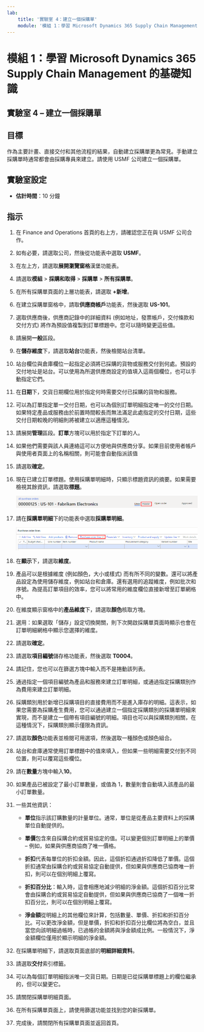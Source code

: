 ```yaml
---
lab:
    title: '實驗室 4：建立一個採購單'
    module: '模組 1：學習 Microsoft Dynamics 365 Supply Chain Management 的基礎知識'
---
```


# 模組 1：學習 Microsoft Dynamics 365 Supply Chain Management 的基礎知識

## 實驗室 4 – 建立一個採購單

## 目標

作為主要計畫、直接交付和其他流程的結果，自動建立採購單更為常見。手動建立採購單時通常都會由採購專員來建立。請使用 USMF 公司建立一個採購單。

## 實驗室設定

   - **估計時間**：10 分鐘

## 指示

1. 在 Finance and Operations 首頁的右上方，請確認您正在與 USMF 公司合作。

1. 如有必要，請選取公司，然後從功能表中選取 **USMF**。

1. 在左上方，請選取**展開瀏覽窗格**漢堡功能表。

1. 請選取**模組** > **採購和取得** > **採購單** > **所有採購單**。

1. 在所有採購單頁面的上層功能表，請選取 **+新增**。

1. 在建立採購單窗格中，請取**供應商帳戶**功能表，然後選取 **US-101**。

1. 選取供應商後，供應商記錄中的詳細資料 (例如地址，發票帳戶，交付條款和交付方式) 將作為預設值複製到訂單標題中。您可以隨時變更這些值。

1. 請展開**一般**區段。

1. 在**儲存維度**下，請選取**站台**功能表，然後檢閱站台清單。

1. 站台欄位與倉庫欄位一起指定必須將已採購的貨物或服務交付到何處。預設的交付地址是站台。可以使用為所選供應商設定的值填入這兩個欄位，也可以手動指定它們。

1. 在**日期**下，交貨日期欄位用於指定何時需要交付已採購的貨物和服務。

1. 可以為訂單指定單一交付日期，也可以為個別訂單明細指定唯一的交付日期。如果特定產品或服務由於前置時間較長而無法滿足此處指定的交付日期，這些交付日期較晚的明細則將被建立以適應這種情況。

1. 請展開**管理**區段。**訂單**方塊可以用於指定下訂單的人。

1. 如果他們需要與該人員連絡這可以方便地與供應商分享。如果目前使用者帳戶與使用者頁面上的名稱相關，則可能會自動指派該值

1. 請選取**確定**。

1. 現在已建立訂單標題。使用採購單明細時，只顯示標題資訊的摘要。如果需要檢視其餘資訊，請選取**標題**。

    ![畫面影像正在顯示標題功能表的位置](./media/lp1-m3-purchase-order-header-option.png)

1. 請在**採購單明細**下的功能表中選取**採購單明細**。

    ![畫面影像正在顯示採購單明細功能表選項的位置](./media/lp1-m3-purchase-order-purchase-order-line-menu.png)

1. 在**顯示**下，請選取**維度**。

1. 產品可以是根據維度 (例如顏色，大小或樣式) 而有所不同的變數。還可以將產品設定為使用儲存維度，例如站台和倉庫。還有選用的追蹤維度，例如批次和序號。為提高訂單項目的效率，您可以將常用的維度欄位直接新增至訂單網格中。

1. 在維度顯示窗格中的**產品維度**下，請選取**顏色**核取方塊。

1. 選用：如果選取「儲存」設定切換開關，則下次開啟採購單頁面時顯示也會在訂單明細網格中顯示您選擇的維度。

1. 請選取**確定**。

1. 請選取**項目編號**儲存格功能表，然後選取 **T0004**。

1. 請記住，您也可以在篩選方塊中輸入而不是捲動該列表。

1. 通過指定一個項目編號為產品和服務來建立訂單明細，或通過指定採購類別作為費用來建立訂單明細。

1. 採購類別用於新增已採購項目的直接費用而不是進入庫存的明細。這表示，如果您需要為採購產生費用，您可以通過建立一個指定採購類別的採購單明細來實現，而不是建立一個帶有項目編號的明細。項目也可以與採購類別相關，在這種情況下，採購類別顯示僅限為資訊。

1. 請選取**顏色**功能表並檢閱可用選項，然後選取一種顏色或顏色組合。

1. 站台和倉庫通常使用訂單標題中的值來填入，但如果一些明細需要交付到不同位置，則可以覆寫這些欄位。

1. 請在**數量**方塊中輸入**10**。

1. 如果產品已被設定了最小訂單數量，或值為 1，數量則會自動填入該產品的最小訂單數量。

1. 一些其他資訊：

    - **單位**指示該訂購數量的計量單位。通常，單位是從產品主要資料上的採購單位自動提供的。

    - **單價**包含來自採購合約或貿易協定的值。可以變更個別訂單明細上的單價 – 例如，如果與供應商協商了唯一價格。

    - **折扣**代表每單位的折扣金額。因此，這個折扣通過折扣降低了單價。這個折扣通常由採購合約或貿易協定自動提供，但如果與供應商已協商唯一折扣，則可以在個別明細上覆寫。

    - **折扣百分比**：輸入時，這會相應地減少明細的淨金額。這個折扣百分比常會由採購合約或貿易協定自動提供，但如果與供應商已協商了一個唯一折扣百分比，則可以在個別明細上覆寫。

    - **淨金額**從明細上的其他欄位來計算，包括數量、單價、折扣和折扣百分比。可以更改淨金額，但是單價，折扣和折扣百分比欄位將為空白，並且當您向該明細過帳時，已過帳的金額將與淨金額成比例。一般情況下，淨金額欄位僅用於顯示明細的淨金額。

1. 在採購單明細下，請選取頁面底部的**明細詳細資料**。

1. 請選取**交付**索引標籤。

1. 可以為每個訂單明細指派唯一交貨日期。日期是已從採購單標題上的欄位繼承的，但可以變更它。

1. 請關閉採購單明細頁面。

1. 在所有採購單頁面上，請使用篩選功能並找到您的新採購單。

1. 完成後，請關閉所有採購單頁面並返回首頁。
